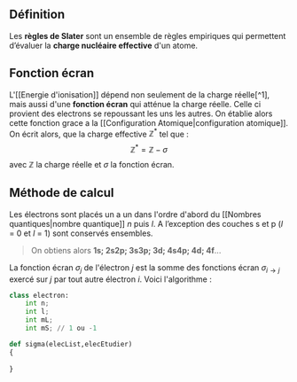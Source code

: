 ## Définition
Les **règles de Slater** sont un ensemble de règles empiriques qui permettent d’évaluer la **charge nucléaire effective** d'un atome. 

## Fonction écran
L'[[Energie d'ionisation]] dépend non seulement de la charge réelle[^1], mais aussi d'une **fonction écran** qui atténue la charge réelle. Celle ci provient des electrons se repoussant les uns les autres.  On établie alors cette fonction grace a la [[Configuration Atomique|configuration atomique]]. 
On écrit alors, que la charge effective $\mathbb{Z}^*$ tel que :
$$
\mathbb{Z}^* = \mathbb{Z} - \sigma
$$
avec $\mathbb{Z}$ la charge réelle et $\sigma$ la fonction écran. 
## Méthode de calcul
Les électrons sont placés un a un dans l'ordre d'abord du [[Nombres quantiques|nombre quantique]] $n$ puis $l$. A l’exception des couches s et p ($l$ = 0 et $l$ = 1) sont conservés ensembles. 
>On obtiens alors **1s; 2s2p; 3s3p; 3d; 4s4p; 4d; 4f**...

La fonction écran $\sigma_j$ de l'électron $j$ est la somme des fonctions écran $\sigma_{i \to j}$ exercé sur $j$ par tout autre électron $i$. 
Voici l'algorithme :
```python
class electron:
	int n;
	int l;
	int mL;
	int mS; // 1 ou -1

def sigma(elecList,elecEtudier)
{
	
}

```
